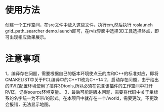 # 使用方法
创建一个工作空间，在src文件中放入这些文件，执行cm,然后执行 roslaunch grid_path_searcher demo.launch即可，在rviz界面中选择3D工具选择终点，即可出现相应效果展示。

# 注意事项
1，编译存在问题，需要根据自己的版本环境使点云的库和C++的标准对应，即将CMAKELIST中关于PCL编译中的C++11改为C++14
2，启动存在问题，由于给出的RVIZ配置环境使用了插件3Dtools,所以必须在包含该插件的工作空间中打开RVIZ，记得source环境变量。
3，最后可能是版本问题，需要将代码中关于坐标系的名字统一为不带/的形式。在本项目中就存在一个/world，需要更改，不更改会报错，无法显示地图。
